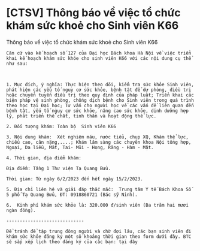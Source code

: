 # [CTSV] Thông báo về việc tổ chức khám sức khoẻ cho Sinh viên K66

Thông báo về việc tổ chức khám sức khoẻ cho Sinh viên K66
        
	Căn cứ vào kế hoạch số 127 của Đại học Bách khoa Hà Nội về việc triển khai kế hoạch khám sức khỏe cho sinh viên K66 với các nội dung cụ thể như sau:

	 

	1. Mục đích, ý nghĩa: Thực hiện theo dõi, kiểm tra sức khỏe Sinh viên, phát hiện các yếu tố nguy cơ sức khỏe, bệnh tật để dự phòng, điều trị hoặc chuyển tuyến điều trị theo quy định của pháp luật; Triển khai các biện pháp vệ sinh phòng, chống dịch bệnh cho Sinh viên trong quá trình theo học tại Đại học; Tư vấn cho người học về các vấn đề liên quan đến bệnh tật, yếu tố nguy cơ sức khỏe, nâng cao sức khỏe, dinh dưỡng hợp lý, phát triển thể chất, tinh thần và hoạt động thể lực.

	2. Đối tượng khám: Toàn bộ  Sinh viên K66

	3. Nội dung khám:  Xét nghiệm máu, nước tiểu, chụp XQ, Khám thể lực, chiều cao, cân nặng,....; Khám lâm sàng các chuyên khoa Nội tổng hợp, Ngoại, Da liễu, Mắt, Tai- Mũi - Họng, Răng - Hàm - Mặt.

	4. Thời gian, địa điểm khám:

	Địa điểm: Tầng 1 Thư viện Tạ Quang Bửu.

	Thời gian: Từ ngày 6/2/2023 đến hết ngày 15/2/2023.

	5. Địa chỉ liên hệ và giải đáp thắc mắc:  Trung tâm Y tế Bách Khoa Số 5 phố Tạ Quang Bửu, ĐT: 0918860721 (Bác sỹ Ninh).

	6.  Kinh phí khám sức khỏe là: 320.000 đ/sinh viên (Ba trăm hai mươi ngàn đồng).

	-----------------------------

	Để tránh để tập trung đông người và chờ đợi lâu, các bạn sinh viên đi khám sức khỏe đăng ký một số khoảng thời gian theo form dưới đây. BTC sẽ sắp xếp lịch theo đăng ký của các bạn: tại đây